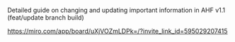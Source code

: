 
Detailed guide on changing and updating important information in AHF v1.1 (feat/update branch build)

https://miro.com/app/board/uXjVOZmLDPk=/?invite_link_id=595029207415
